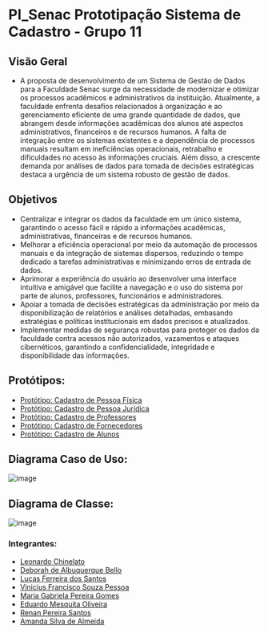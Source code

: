 # PI_Senac Prototipação Sistema de Cadastro - Grupo 11

## Visão Geral
- A proposta de desenvolvimento de um Sistema de Gestão de Dados para a Faculdade Senac surge da necessidade de modernizar e otimizar os processos acadêmicos e administrativos da instituição. Atualmente, a faculdade enfrenta desafios relacionados à organização e ao gerenciamento eficiente de uma grande quantidade de dados, que abrangem desde informações acadêmicas dos alunos até aspectos administrativos, financeiros e de recursos humanos. A falta de integração entre os sistemas existentes e a dependência de processos manuais resultam em ineficiências operacionais, retrabalho e dificuldades no acesso às informações cruciais. Além disso, a crescente demanda por análises de dados para tomada de decisões estratégicas destaca a urgência de um sistema robusto de gestão de dados.

## Objetivos 
- Centralizar e integrar os dados da faculdade em um único sistema, garantindo o acesso fácil e rápido a informações acadêmicas, administrativas, financeiras e de recursos humanos.
- Melhorar a eficiência operacional por meio da automação de processos manuais e da integração de sistemas dispersos, reduzindo o tempo dedicado a tarefas administrativas e minimizando erros de entrada de dados.
- Aprimorar a experiência do usuário ao desenvolver uma interface intuitiva e amigável que facilite a navegação e o uso do sistema por parte de alunos, professores, funcionários e administradores.
- Apoiar a tomada de decisões estratégicas da administração por meio da disponibilização de relatórios e análises detalhadas, embasando estratégias e políticas institucionais em dados precisos e atualizados.
- Implementar medidas de segurança robustas para proteger os dados da faculdade contra acessos não autorizados, vazamentos e ataques cibernéticos, garantindo a confidencialidade, integridade e disponibilidade das informações.

## Protótipos: 
- [Protótipo: Cadastro de Pessoa Física]()
- [Protótipo: Cadastro de Pessoa Jurídica]()
- [Protótipo: Cadastro de Professores]()
- [Protótipo: Cadastro de Fornecedores]()
- [Protótipo: Cadastro de Alunos]()

## Diagrama Caso de Uso:
![image](https://github.com/user-attachments/assets/a911bafe-8e07-4cc6-9afc-e144965c27d2)

## Diagrama de Classe:
![image](https://github.com/user-attachments/assets/ae300166-69e9-42fc-915c-cbd2d407699f)


### Integrantes:
-	[Leonardo Chinelato]()
- [Deborah de Albuquerque Bello]() 
-	[Lucas Ferreira dos Santos]()
-	[Vinicius Francisco Souza Pessoa]()
-	[Maria Gabriela Pereira Gomes](https://github.com/GabiiGomes)
-	[Eduardo Mesquita Oliveira]()
-	[Renan Pereira Santos]()
-	[Amanda Silva de Almeida]()

